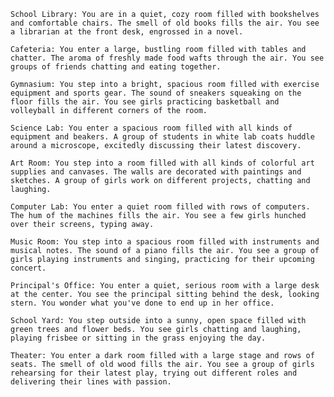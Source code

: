     School Library: You are in a quiet, cozy room filled with bookshelves and comfortable chairs. The smell of old books fills the air. You see a librarian at the front desk, engrossed in a novel.

    Cafeteria: You enter a large, bustling room filled with tables and chatter. The aroma of freshly made food wafts through the air. You see groups of friends chatting and eating together.

    Gymnasium: You step into a bright, spacious room filled with exercise equipment and sports gear. The sound of sneakers squeaking on the floor fills the air. You see girls practicing basketball and volleyball in different corners of the room.

    Science Lab: You enter a spacious room filled with all kinds of equipment and beakers. A group of students in white lab coats huddle around a microscope, excitedly discussing their latest discovery.

    Art Room: You step into a room filled with all kinds of colorful art supplies and canvases. The walls are decorated with paintings and sketches. A group of girls work on different projects, chatting and laughing.

    Computer Lab: You enter a quiet room filled with rows of computers. The hum of the machines fills the air. You see a few girls hunched over their screens, typing away.

    Music Room: You step into a spacious room filled with instruments and musical notes. The sound of a piano fills the air. You see a group of girls playing instruments and singing, practicing for their upcoming concert.

    Principal's Office: You enter a quiet, serious room with a large desk at the center. You see the principal sitting behind the desk, looking stern. You wonder what you've done to end up in her office.

    School Yard: You step outside into a sunny, open space filled with green trees and flower beds. You see girls chatting and laughing, playing frisbee or sitting in the grass enjoying the day.

    Theater: You enter a dark room filled with a large stage and rows of seats. The smell of old wood fills the air. You see a group of girls rehearsing for their latest play, trying out different roles and delivering their lines with passion.